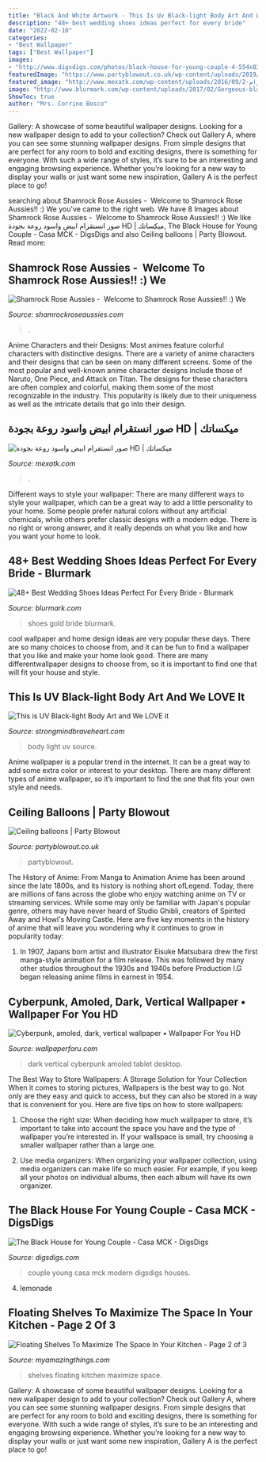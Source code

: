 ```yaml
---
title: "Black And White Artwork - This Is Uv Black-light Body Art And We Love It"
description: "48+ best wedding shoes ideas perfect for every bride"
date: "2022-02-10"
categories:
- "Best Wallpaper"
tags: ["Best Wallpaper"]
images:
- "http://www.digsdigs.com/photos/black-house-for-young-couple-4-554x831.jpg"
featuredImage: "https://www.partyblowout.co.uk/wp-content/uploads/2019/09/2019-07-20-11.19.27-600x800.jpg"
featured_image: "http://www.mexatk.com/wp-content/uploads/2016/09/صور-ورمزيات-الانستقرام-2.jpg"
image: "http://www.blurmark.com/wp-content/uploads/2017/02/Gorgeous-black-and-gold-wedding-shoes.jpg"
ShowToc: true
author: "Mrs. Corrine Bosco"
---
```



Gallery: A showcase of some beautiful wallpaper designs.
Looking for a new wallpaper design to add to your collection? Check out Gallery A, where you can see some stunning wallpaper designs. From simple designs that are perfect for any room to bold and exciting designs, there is something for everyone. With such a wide range of styles, it’s sure to be an interesting and engaging browsing experience. Whether you’re looking for a new way to display your walls or just want some new inspiration, Gallery A is the perfect place to go!
		
		
		
		
		
		
		
	

		
searching about Shamrock Rose Aussies - ﻿﻿﻿ Welcome to Shamrock Rose Aussies!! :) We you've came to the right web. We have 8 Images about Shamrock Rose Aussies - ﻿﻿﻿ Welcome to Shamrock Rose Aussies!! :) We like صور انستقرام ابيض واسود روعة بجودة HD | ميكساتك, The Black House for Young Couple - Casa MCK - DigsDigs and also Ceiling balloons | Party Blowout. Read more:
		
    
## Shamrock Rose Aussies - ﻿﻿﻿ Welcome To Shamrock Rose Aussies!! :) We

<img loading=lazy src="http://shamrockroseaussies.com/yahoo_site_admin/assets/images/DSC_0376.7603913_std.JPG" onerror="this.onerror=null;this.src='https://tse4.mm.bing.net/th?id=OIP.Iws8PnI38sIw8Ut9dqL-WAHaFd&amp;pid=15.1';" alt="Shamrock Rose Aussies - ﻿﻿﻿ Welcome to Shamrock Rose Aussies!! :) We">

_Source: shamrockroseaussies.com_

>. 

	

Anime Characters and their Designs: Most animes feature colorful characters with distinctive designs.
There are a variety of anime characters and their designs that can be seen on many different screens. Some of the most popular and well-known anime character designs include those of Naruto, One Piece, and Attack on Titan. The designs for these characters are often complex and colorful, making them some of the most recognizable in the industry. This popularity is likely due to their uniqueness as well as the intricate details that go into their design.

    
## صور انستقرام ابيض واسود روعة بجودة HD | ميكساتك

<img loading=lazy src="http://www.mexatk.com/wp-content/uploads/2016/09/صور-ورمزيات-الانستقرام-2.jpg" onerror="this.onerror=null;this.src='https://tse1.mm.bing.net/th?id=OIP.42LJ68APb-01qkE8YKiWawHaJ4&amp;pid=15.1';" alt="صور انستقرام ابيض واسود روعة بجودة HD | ميكساتك">

_Source: mexatk.com_

>. 

	

Different ways to style your wallpaper:
There are many different ways to style your wallpaper, which can be a great way to add a little personality to your home. Some people prefer natural colors without any artificial chemicals, while others prefer classic designs with a modern edge. There is no right or wrong answer, and it really depends on what you like and how you want your home to look.

    
## 48+ Best Wedding Shoes Ideas Perfect For Every Bride - Blurmark

<img loading=lazy src="http://www.blurmark.com/wp-content/uploads/2017/02/Gorgeous-black-and-gold-wedding-shoes.jpg" onerror="this.onerror=null;this.src='https://tse3.mm.bing.net/th?id=OIP.wBHMF2sa2Y1eXPQHBLDsPgHaLJ&amp;pid=15.1';" alt="48+ Best Wedding Shoes Ideas Perfect For Every Bride - Blurmark">

_Source: blurmark.com_

>shoes gold bride blurmark. 

	

cool wallpaper and home design ideas are very popular these days. There are so many choices to choose from, and it can be fun to find a wallpaper that you like and make your home look good. There are many differentwallpaper designs to choose from, so it is important to find one that will fit your house and style.

    
## This Is UV Black-light Body Art And We LOVE It

<img loading=lazy src="http://www.strongmindbraveheart.com/wp-content/uploads/TcD3cOs.jpg" onerror="this.onerror=null;this.src='https://tse4.mm.bing.net/th?id=OIP.YS7H_rPZUg3vi4Y7ge2oVAAAAA&amp;pid=15.1';" alt="This is UV Black-light Body Art and We LOVE it">

_Source: strongmindbraveheart.com_

>body light uv source. 

	

Anime wallpaper is a popular trend in the internet. It can be a great way to add some extra color or interest to your desktop. There are many different types of anime wallpaper, so it’s important to find the one that fits your own style and needs.

    
## Ceiling Balloons | Party Blowout

<img loading=lazy src="https://www.partyblowout.co.uk/wp-content/uploads/2019/09/2019-07-20-11.19.27-600x800.jpg" onerror="this.onerror=null;this.src='https://tse2.mm.bing.net/th?id=OIP.bWSIgQULdMSwOmKbmAquJwHaJ4&amp;pid=15.1';" alt="Ceiling balloons | Party Blowout">

_Source: partyblowout.co.uk_

>partyblowout. 

	

The History of Anime: From Manga to Animation
Anime has been around since the late 1800s, and its history is nothing short ofLegend. Today, there are millions of fans across the globe who enjoy watching anime on TV or streaming services. While some may only be familiar with Japan's popular genre, others may have never heard of Studio Ghibli, creators of Spirited Away and Howl's Moving Castle. Here are five key moments in the history of anime that will leave you wondering why it continues to grow in popularity today:
1) In 1907, Japans born artist and illustrator Eisuke Matsubara drew the first manga-style animation for a film release. This was followed by many other studios throughout the 1930s and 1940s before Production I.G began releasing anime films in earnest in 1954.

    
## Cyberpunk, Amoled, Dark, Vertical Wallpaper • Wallpaper For You HD

<img loading=lazy src="https://wallpaperforu.com/wp-content/uploads/2020/07/dark-wallpaper-200728132256251350x2400.jpg" onerror="this.onerror=null;this.src='https://tse1.mm.bing.net/th?id=OIP.3scaZIxW35wnIWtgNl_oTwHaNK&amp;pid=15.1';" alt="Cyberpunk, amoled, dark, vertical wallpaper • Wallpaper For You HD">

_Source: wallpaperforu.com_

>dark vertical cyberpunk amoled tablet desktop. 

	

The Best Way to Store Wallpapers: A Storage Solution for Your Collection
When it comes to storing pictures, Wallpapers is the best way to go. Not only are they easy and quick to access, but they can also be stored in a way that is convenient for you. Here are five tips on how to store wallpapers:
1) Choose the right size: When deciding how much wallpaper to store, it’s important to take into account the space you have and the type of wallpaper you’re interested in. If your wallspace is small, try choosing a smaller wallpaper rather than a large one.

2) Use media organizers: When organizing your wallpaper collection, using media organizers can make life so much easier. For example, if you keep all your photos on individual albums, then each album will have its own organizer.

    
## The Black House For Young Couple - Casa MCK - DigsDigs

<img loading=lazy src="http://www.digsdigs.com/photos/black-house-for-young-couple-4-554x831.jpg" onerror="this.onerror=null;this.src='https://tse3.mm.bing.net/th?id=OIP.Fsp6MrXEqBQE3yD832MQ6wHaLH&amp;pid=15.1';" alt="The Black House for Young Couple - Casa MCK - DigsDigs">

_Source: digsdigs.com_

>couple young casa mck modern digsdigs houses. 

	

4. lemonade 

    
## Floating Shelves To Maximize The Space In Your Kitchen - Page 2 Of 3

<img loading=lazy src="https://myamazingthings.com/wp-content/uploads/2016/12/floating-shelves-kitchen-diy-Specialty-Cookware-Blenders-Dinnerware-Cutting-Boards-Bread-Loaf-Pans-Featured-Categories-Dry-Food-Dispensers-683x1024.jpeg" onerror="this.onerror=null;this.src='https://tse4.mm.bing.net/th?id=OIP.IqIy5islWZaGnky7H2iWIAHaLG&amp;pid=15.1';" alt="Floating Shelves To Maximize The Space In Your Kitchen - Page 2 of 3">

_Source: myamazingthings.com_

>shelves floating kitchen maximize space. 

	

Gallery: A showcase of some beautiful wallpaper designs.
Looking for a new wallpaper design to add to your collection? Check out Gallery A, where you can see some stunning wallpaper designs. From simple designs that are perfect for any room to bold and exciting designs, there is something for everyone. With such a wide range of styles, it’s sure to be an interesting and engaging browsing experience. Whether you’re looking for a new way to display your walls or just want some new inspiration, Gallery A is the perfect place to go!





	
	
